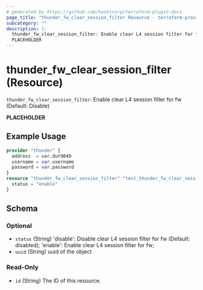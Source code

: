 ```yaml
---
# generated by https://github.com/hashicorp/terraform-plugin-docs
page_title: "thunder_fw_clear_session_filter Resource - terraform-provider-thunder"
subcategory: ""
description: |-
  thunder_fw_clear_session_filter: Enable clear L4 session filter for fw (Default: Disable)
  PLACEHOLDER
---
```


# thunder_fw_clear_session_filter (Resource)

`thunder_fw_clear_session_filter`: Enable clear L4 session filter for fw (Default: Disable)

__PLACEHOLDER__

## Example Usage

```terraform
provider "thunder" {
  address  = var.dut9049
  username = var.username
  password = var.password
}
resource "thunder_fw_clear_session_filter" "test_thunder_fw_clear_session_filter" {
  status = "enable"
}
```

<!-- schema generated by tfplugindocs -->
## Schema

### Optional

- `status` (String) 'disable': Disable clear L4 session filter for fw (Default: disabled); 'enable': Enable clear L4 session filter for fw;
- `uuid` (String) uuid of the object

### Read-Only

- `id` (String) The ID of this resource.


